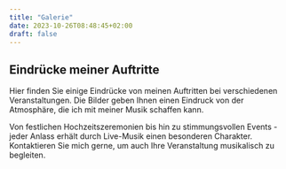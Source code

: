 ```yaml
---
title: "Galerie"
date: 2023-10-26T08:48:45+02:00
draft: false
---
```


## Eindrücke meiner Auftritte

Hier finden Sie einige Eindrücke von meinen Auftritten bei verschiedenen Veranstaltungen. Die Bilder geben Ihnen einen Eindruck von der Atmosphäre, die ich mit meiner Musik schaffen kann.

Von festlichen Hochzeitszeremonien bis hin zu stimmungsvollen Events - jeder Anlass erhält durch Live-Musik einen besonderen Charakter. Kontaktieren Sie mich gerne, um auch Ihre Veranstaltung musikalisch zu begleiten.